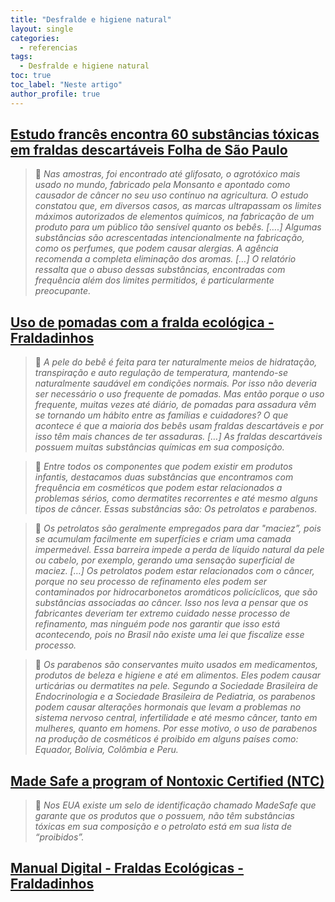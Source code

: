 ```yaml
---
title: "Desfralde e higiene natural"
layout: single
categories:
  - referencias
tags:
  - Desfralde e higiene natural
toc: true
toc_label: "Neste artigo"
author_profile: true
---
```


## [Estudo francês encontra 60 substâncias tóxicas em fraldas descartáveis  Folha de São Paulo](https://www1.folha.uol.com.br/equilibrioesaude/2019/01/estudo-frances-encontra-60-substancias-toxicas-em-fraldas-descartaveis.shtml)

> 💬 *Nas amostras, foi encontrado até glifosato, o agrotóxico mais usado no mundo, fabricado pela Monsanto e apontado como causador de câncer no seu uso contínuo na agricultura. O estudo constatou que, em diversos casos, as marcas ultrapassam os limites máximos autorizados de elementos químicos, na fabricação de um produto para um público tão sensível quanto os bebês. [….] Algumas substâncias são acrescentadas intencionalmente na fabricação, como os perfumes, que podem causar alergias. A agência recomenda a completa eliminação dos aromas. […] O relatório ressalta que o abuso dessas substâncias, encontradas com frequência além dos limites permitidos, é particularmente preocupante.*

## [Uso de pomadas com a fralda ecológica - Fraldadinhos](https://www.fraldadinhos.com.br/pagina/uso-de-pomadas-com-a-fralda-ecologica.html)

>💬 *A pele do bebê é feita para ter naturalmente meios de hidratação, transpiração e auto regulação de temperatura, mantendo-se naturalmente saudável em condições normais. Por isso não deveria ser necessário o uso frequente de pomadas. Mas então porque o uso frequente, muitas vezes até diário, de pomadas para assadura vêm se tornando um hábito entre as famílias e cuidadores? O que acontece é que a maioria dos bebês usam fraldas descartáveis e por isso têm mais chances de ter assaduras. […] As fraldas descartáveis possuem muitas substâncias químicas em sua composição.*

>💬 *Entre todos os componentes que podem existir em produtos infantis, destacamos duas substâncias que encontramos com frequência em cosméticos que podem estar relacionados a problemas sérios, como dermatites recorrentes e até mesmo alguns tipos de câncer. Essas substâncias são: Os petrolatos e parabenos.*

>💬 *Os petrolatos são geralmente empregados para dar "maciez”, pois se acumulam facilmente em superfícies e criam uma camada impermeável. Essa barreira impede a perda de líquido natural da pele ou cabelo, por exemplo, gerando uma sensação superficial de maciez. […] Os petrolatos podem estar relacionados com o câncer, porque no seu processo de refinamento eles podem ser contaminados por hidrocarbonetos aromáticos policíclicos, que são substâncias associadas ao câncer. Isso nos leva a pensar que os fabricantes deveriam ter extremo cuidado nesse processo de refinamento, mas ninguém pode nos garantir que isso está acontecendo, pois no Brasil não existe uma lei que fiscalize esse processo.*

>💬 *Os parabenos são conservantes muito usados em medicamentos, produtos de beleza e higiene e até em alimentos. Eles podem causar urticárias ou dermatites na pele. Segundo a Sociedade Brasileira de Endocrinologia e a Sociedade Brasileira de Pediatria, os parabenos podem causar alterações hormonais que levam a problemas no sistema nervoso central, infertilidade e até mesmo câncer, tanto em mulheres, quanto em homens. Por esse motivo, o uso de parabenos na produção de cosméticos é proibido em alguns países como: Equador, Bolívia, Colômbia e Peru.*

## [Made Safe a program of Nontoxic Certified (NTC)](https://madesafe.org/)

> 💬 *Nos EUA existe um selo de identificação chamado MadeSafe que garante que os produtos que o possuem, não têm substâncias tóxicas em sua composição e o petrolato está em sua lista de “proibidos”.*

## [Manual Digital - Fraldas Ecológicas - Fraldadinhos](https://www.fraldadinhos.com.br/pagina/manual-digital.html)


